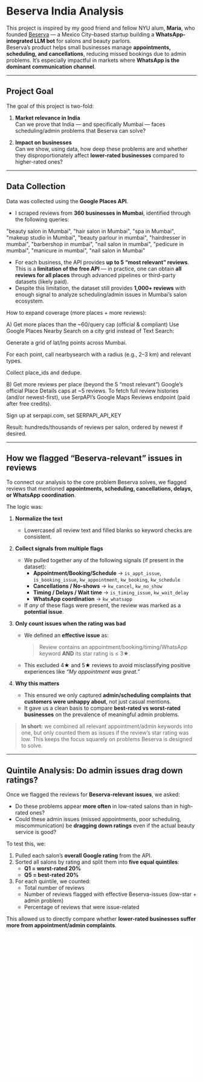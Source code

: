 # Beserva India Analysis

This project is inspired by my good friend and fellow NYU alum, **Maria**, who founded [Beserva](https://www.beserva.com/) — a Mexico City–based startup building a **WhatsApp-integrated LLM bot** for salons and beauty parlors.  
Beserva’s product helps small businesses manage **appointments, scheduling, and cancellations**, reducing missed bookings due to admin problems. It’s especially impactful in markets where **WhatsApp is the dominant communication channel**.

---

## Project Goal

The goal of this project is two-fold:

1. **Market relevance in India**  
   Can we prove that India — and specifically Mumbai — faces scheduling/admin problems that Beserva can solve?  

2. **Impact on businesses**  
   Can we show, using data, how deep these problems are and whether they disproportionately affect **lower-rated businesses** compared to higher-rated ones?

---

## Data Collection

Data was collected using the **Google Places API**.  
- I scraped reviews from **360 businesses in Mumbai**, identified through the following queries:

"beauty salon in Mumbai",
"hair salon in Mumbai",
"spa in Mumbai",
"makeup studio in Mumbai",
"beauty parlour in mumbai",
"hairdresser in mumbai",
"barbershop in mumbai",
"nail salon in mumbai",
"pedicure in mumbai",
"manicure in mumbai",
"nail salon in Mumbai"


- For each business, the API provides **up to 5 “most relevant” reviews**.  
  This is a **limitation of the free API** — in practice, one can obtain **all reviews for all places** through advanced pipelines or third-party datasets (likely paid).  
- Despite this limitation, the dataset still provides **1,000+ reviews** with enough signal to analyze scheduling/admin issues in Mumbai’s salon ecosystem.

How to expand coverage (more places + more reviews):

A) Get more places than the ~60/query cap (official & compliant)
Use Google Places Nearby Search on a city grid instead of Text Search:

Generate a grid of lat/lng points across Mumbai.

For each point, call nearbysearch with a radius (e.g., 2–3 km) and relevant types.

Collect place_ids and dedupe.

B) Get more reviews per place (beyond the 5 “most relevant”)
Google’s official Place Details caps at ~5 reviews. To fetch full review histories (and/or newest-first), use SerpAPI’s Google Maps Reviews endpoint (paid after free credits).

Sign up at serpapi.com, set SERPAPI_API_KEY

Result: hundreds/thousands of reviews per salon, ordered by newest if desired.

---

## How we flagged “Beserva-relevant” issues in reviews

To connect our analysis to the core problem Beserva solves, we flagged reviews that mentioned **appointments, scheduling, cancellations, delays, or WhatsApp coordination**.

The logic was:

1. **Normalize the text**  
   - Lowercased all review text and filled blanks so keyword checks are consistent.

2. **Collect signals from multiple flags**  
   - We pulled together any of the following signals (if present in the dataset):  
     - **Appointment/Booking/Schedule** → `is_appt_issue`, `is_booking_issue`, `kw_appointment`, `kw_booking`, `kw_schedule`  
     - **Cancellations / No-shows** → `kw_cancel`, `kw_no_show`  
     - **Timing / Delays / Wait time** → `is_timing_issue`, `kw_wait_delay`  
     - **WhatsApp coordination** → `kw_whatsapp`  
   - If *any* of these flags were present, the review was marked as a **potential issue**.

3. **Only count issues when the rating was bad**  
   - We defined an **effective issue** as:  
     > Review contains an appointment/booking/timing/WhatsApp keyword **AND** its star rating is ≤ 3★.  
   - This excluded 4★ and 5★ reviews to avoid misclassifying positive experiences like *“My appointment was great.”*

4. **Why this matters**  
   - This ensured we only captured **admin/scheduling complaints that customers were unhappy about**, not just casual mentions.  
   - It gave us a clean basis to compare **best-rated vs worst-rated businesses** on the prevalence of meaningful admin problems.

> **In short:** we combined all relevant appointment/admin keywords into one, but only counted them as issues if the review’s star rating was low. This keeps the focus squarely on problems Beserva is designed to solve.


---

## Quintile Analysis: Do admin issues drag down ratings?

Once we flagged the reviews for **Beserva-relevant issues**, we asked:

- Do these problems appear **more often** in low-rated salons than in high-rated ones?  
- Could these admin issues (missed appointments, poor scheduling, miscommunication) be **dragging down ratings** even if the actual beauty service is good?

To test this, we:

1. Pulled each salon’s **overall Google rating** from the API.
2. Sorted all salons by rating and split them into **five equal quintiles**:  
   - **Q1 = worst-rated 20%**  
   - **Q5 = best-rated 20%**  
3. For each quintile, we counted:  
   - Total number of reviews  
   - Number of reviews flagged with effective Beserva-issues (low-star + admin problem)  
   - Percentage of reviews that were issue-related

This allowed us to directly compare whether **lower-rated businesses suffer more from appointment/admin complaints**.

![Quintile Analysis](analysis/quintile_bar.png)


